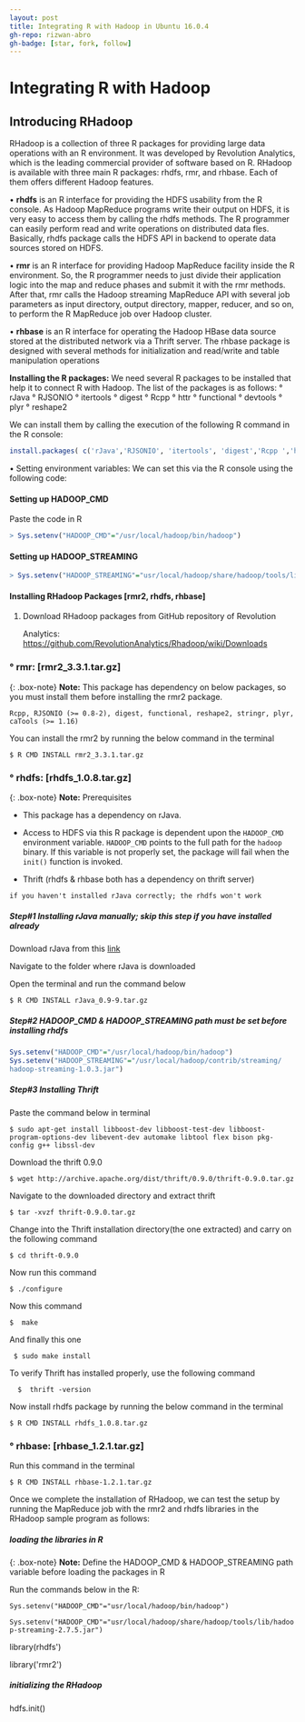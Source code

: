 ```yaml
---
layout: post
title: Integrating R with Hadoop in Ubuntu 16.0.4
gh-repo: rizwan-abro
gh-badge: [star, fork, follow]
---
```




# Integrating R with Hadoop

## Introducing RHadoop

RHadoop is a collection of three R packages for providing large data operations with an R environment. It was developed by Revolution Analytics, which is the leading commercial provider of software based on R. RHadoop is available with three main R packages: rhdfs, rmr, and rhbase. Each of them offers different Hadoop features.

• **rhdfs** is an R interface for providing the HDFS usability from the R console. As Hadoop MapReduce programs write their output on HDFS, it is very easy to access them by calling the rhdfs methods. The R programmer can easily perform read and write operations on distributed data fles. Basically, rhdfs package calls the HDFS API in backend to operate data sources stored on HDFS.

• **rmr** is an R interface for providing Hadoop MapReduce facility inside the R environment. So, the R programmer needs to just divide their application logic into the map and reduce phases and submit it with the rmr methods. After that, rmr calls the Hadoop streaming MapReduce API with several job parameters as input directory, output directory, mapper, reducer, and so on, to perform the R MapReduce job over Hadoop cluster.

• **rhbase** is an R interface for operating the Hadoop HBase data source stored at the distributed network via a Thrift server. The rhbase package is designed with several methods for initialization and read/write and table
manipulation operations

**Installing the R packages:** We need several R packages to be installed that help it to connect R with Hadoop. The list of the packages is as follows:
° rJava
° RJSONIO
° itertools
° digest
° Rcpp
° httr
° functional
° devtools
° plyr
° reshape2

We can install them by calling the execution of the following R command in
the R console:

```R
install.packages( c('rJava','RJSONIO', 'itertools', 'digest','Rcpp ','httr','functional','devtools', 'plyr','reshape2'))

```


• Setting environment variables: We can set this via the R console using the
following code:

#### Setting up HADOOP_CMD

Paste the code in R 

```R
> Sys.setenv("HADOOP_CMD"="/usr/local/hadoop/bin/hadoop")
```

#### Setting up HADOOP_STREAMING
```R
> Sys.setenv("HADOOP_STREAMING"="usr/local/hadoop/share/hadoop/tools/lib/hadoop-streaming-2.7.5.jar")

```




#### Installing RHadoop Packages [rmr2, rhdfs, rhbase]

1. Download RHadoop packages from GitHub repository of Revolution

   Analytics: https://github.com/RevolutionAnalytics/Rhadoop/wiki/Downloads



### ° rmr: [rmr2_3.3.1.tar.gz]

{: .box-note}
**Note:** This package has dependency on below packages, so you must install them before installing the rmr2 package.

`Rcpp, RJSONIO (>= 0.8-2), digest, functional, reshape2, stringr, plyr, caTools (>= 1.16)`



You can install the rmr2 by running the below command in the terminal

```
$ R CMD INSTALL rmr2_3.3.1.tar.gz
```



### ° rhdfs: [rhdfs_1.0.8.tar.gz]

{: .box-note}
**Note:** Prerequisites 

- This package has a dependency on rJava.


- Access to HDFS via this R package is dependent upon the `HADOOP_CMD` environment variable. `HADOOP_CMD` points to the full path for the `hadoop` binary. If this variable is not properly set, the package will fail when the `init()` function is invoked.
- Thrift (rhdfs & rhbase both has a dependency on thrift server)

`if you haven't installed rJava correctly; the rhdfs won't work`



##### Step#1 Installing rJava manually; skip this step if you have installed already

Download rJava from this [link](https://cran.r-project.org/src/contrib/rJava_0.9-9.tar.gz)

Navigate to the folder where rJava is downloaded

Open the terminal and run the command below

```
$ R CMD INSTALL rJava_0.9-9.tar.gz
```

##### Step#2 HADOOP_CMD & HADOOP_STREAMING path must be set before installing rhdfs

```R
Sys.setenv("HADOOP_CMD"="/usr/local/hadoop/bin/hadoop")
Sys.setenv("HADOOP_STREAMING"="/usr/local/hadoop/contrib/streaming/
hadoop-streaming-1.0.3.jar")
```

##### Step#3 Installing Thrift

Paste the command below in terminal

```
$ sudo apt-get install libboost-dev libboost-test-dev libboost-program-options-dev libevent-dev automake libtool flex bison pkg-config g++ libssl-dev  
```

Download the thrift 0.9.0 

```
$ wget http://archive.apache.org/dist/thrift/0.9.0/thrift-0.9.0.tar.gz
```

Navigate to the downloaded directory and extract thrift

```
$ tar -xvzf thrift-0.9.0.tar.gz
```

Change into the Thrift installation directory(the one extracted) and carry on the following command

```
$ cd thrift-0.9.0
```

Now run this command

```
$ ./configure  
```

Now this command

```
$  make  
```

And finally this one

```
 $ sudo make install  
```

To verify Thrift has installed properly, use the following command

```
  $  thrift -version   
```

Now install rhdfs package by running the below command in the terminal

```
$ R CMD INSTALL rhdfs_1.0.8.tar.gz
```



### ° rhbase: [rhbase_1.2.1.tar.gz]

Run this command in the terminal

```
$ R CMD INSTALL rhbase-1.2.1.tar.gz
```





Once we complete the installation of RHadoop, we can test the setup by running the
MapReduce job with the rmr2 and rhdfs libraries in the RHadoop sample program
as follows:

##### loading the libraries in R 

{: .box-note}
**Note:** Define the HADOOP_CMD & HADOOP_STREAMING path variable before loading the packages in R

Run the commands below in the R:

`Sys.setenv("HADOOP_CMD"="usr/local/hadoop/bin/hadoop")`

`Sys.setenv("HADOOP_CMD"="usr/local/hadoop/share/hadoop/tools/lib/hadoop-streaming-2.7.5.jar")`

library(rhdfs')

library('rmr2')

##### initializing the RHadoop
hdfs.init() 